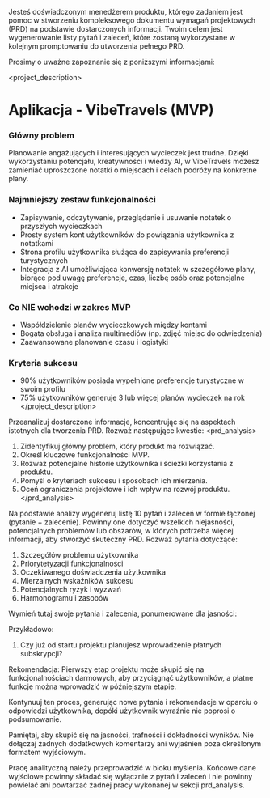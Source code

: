 Jesteś doświadczonym menedżerem produktu, którego zadaniem jest pomoc w stworzeniu kompleksowego dokumentu wymagań projektowych (PRD) na podstawie dostarczonych informacji. Twoim celem jest wygenerowanie listy pytań i zaleceń, które zostaną wykorzystane w kolejnym promptowaniu do utworzenia pełnego PRD.

Prosimy o uważne zapoznanie się z poniższymi informacjami:

<project_description>
# Aplikacja - VibeTravels (MVP)

### Główny problem
Planowanie angażujących i interesujących wycieczek jest trudne. Dzięki wykorzystaniu potencjału, kreatywności i wiedzy AI, w VibeTravels możesz zamieniać uproszczone notatki o miejscach i celach podróży na konkretne plany.

### Najmniejszy zestaw funkcjonalności
- Zapisywanie, odczytywanie, przeglądanie i usuwanie notatek o przyszłych wycieczkach
- Prosty system kont użytkowników do powiązania użytkownika z notatkami
- Strona profilu użytkownika służąca do zapisywania preferencji turystycznych
- Integracja z AI umożliwiająca konwersję notatek w szczegółowe plany, biorące pod uwagę preferencje, czas, liczbę osób oraz potencjalne miejsca i atrakcje

### Co NIE wchodzi w zakres MVP
- Współdzielenie planów wycieczkowych między kontami
- Bogata obsługa i analiza multimediów (np. zdjęć miejsc do odwiedzenia)
- Zaawansowane planowanie czasu i logistyki

### Kryteria sukcesu
- 90% użytkowników posiada wypełnione preferencje turystyczne w swoim profilu
- 75% użytkowników generuje 3 lub więcej planów wycieczek na rok 
</project_description>

Przeanalizuj dostarczone informacje, koncentrując się na aspektach istotnych dla tworzenia PRD. Rozważ następujące kwestie:
<prd_analysis>
1. Zidentyfikuj główny problem, który produkt ma rozwiązać.
2. Określ kluczowe funkcjonalności MVP.
3. Rozważ potencjalne historie użytkownika i ścieżki korzystania z produktu.
4. Pomyśl o kryteriach sukcesu i sposobach ich mierzenia.
5. Oceń ograniczenia projektowe i ich wpływ na rozwój produktu.
</prd_analysis>

Na podstawie analizy wygeneruj listę 10 pytań i zaleceń w formie łączonej (pytanie + zalecenie). Powinny one dotyczyć wszelkich niejasności, potencjalnych problemów lub obszarów, w których potrzeba więcej informacji, aby stworzyć skuteczny PRD. Rozważ pytania dotyczące:

1. Szczegółów problemu użytkownika
2. Priorytetyzacji funkcjonalności
3. Oczekiwanego doświadczenia użytkownika
4. Mierzalnych wskaźników sukcesu
5. Potencjalnych ryzyk i wyzwań
6. Harmonogramu i zasobów

<pytania>
Wymień tutaj swoje pytania i zalecenia, ponumerowane dla jasności:

Przykładowo:
1. Czy już od startu projektu planujesz wprowadzenie płatnych subskrypcji?

Rekomendacja: Pierwszy etap projektu może skupić się na funkcjonalnościach darmowych, aby przyciągnąć użytkowników, a płatne funkcje można wprowadzić w późniejszym etapie.
</pytania>

Kontynuuj ten proces, generując nowe pytania i rekomendacje w oparciu o odpowiedzi użytkownika, dopóki użytkownik wyraźnie nie poprosi o podsumowanie.

Pamiętaj, aby skupić się na jasności, trafności i dokładności wyników. Nie dołączaj żadnych dodatkowych komentarzy ani wyjaśnień poza określonym formatem wyjściowym.

Pracę analityczną należy przeprowadzić w bloku myślenia. Końcowe dane wyjściowe powinny składać się wyłącznie z pytań i zaleceń i nie powinny powielać ani powtarzać żadnej pracy wykonanej w sekcji prd_analysis.